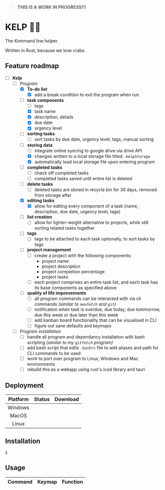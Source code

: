 > **THIS IS A WORK IN PROGRESS!!!**

# KELP 🌿🌊

The *K*ommand line h*elp*er.

Written in Rust, because we love crabs.

## Feature roadmap

* [ ] ***Kelp***
    * [ ] *Program*
        * [x] **To-do list**
            * [x] add a break condition to exit the program when run
        * [ ] **task components**
            * [ ] tags
            * [x] task name
            * [x] description, details
            * [x] due date
            * [x] urgency level
        * [ ] **sorting tasks**
            * [ ] sort tasks by due date, urgency level, tags, manual sorting
        * [ ] **storing data**
            * [ ] integrate online syncing to google drive via drive API
            * [x] changes written to a local storage file titled `.kelpStorage`
            * [x] automatically load local storage file upon entering program
        * [ ] **completed tasks**
            * [ ] check off completed tasks
            * [ ] completed tasks saved until entire list is deleted
        * [ ] **delete tasks**
            * [ ] deleted tasks are stored in recycle bin for 30 days, removed from storage after
        * [x] **editing tasks**
            * [x] allow for editing every component of a task (name, description, due date, urgency level, tags)
        * [ ] **list creation**
            * [ ] allow for lighter-weight alternative to projects, while still sorting related tasks together
        * [ ] **tags**
            * [ ] tags to be attached to each task optionally, to sort tasks by tags
        * [ ] **project management**
            * [ ] create a project with the following components:
                * project name
                * project description
                * project completion percentage
                * project tasks
            * [ ] each project comprises an entire task list, and each task has its base components as specified above
        * [ ] **quality of life improvements**
            * [ ] all program commands can be interacted with via cli commands *(similar to `neofetch` and `git`)*
            * [ ] notification when task is overdue, due today, due tommorrow, due this week or due later than this week
            * [ ] add kanban board functionality that can be visualised in CLI
            * [ ] figure out sane defaults and keymaps
    * [ ] *Program installation*
        * [ ] handle all program and dependancy installation with bash scripting *(similar to my `gitfetch` program)*
        * [ ] add bash script that edits `.bashrc` file to add aliases and path for CLI commands to be used
        * [ ] work to port over program to Linux, Windows and Mac environments
        * [ ] rebuild this as a webapp using rust's iced library and tauri

## Deployment 

| Platform | Status | Download |
| :---: | :---: | :---: |
| Windows | | 
| MacOS | |
| Linux | |

## Installation

```console
$
```

## Usage

| Command | Keymap | Function |
| :---: | :---: | :---: |
